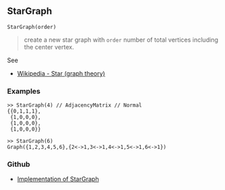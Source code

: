 ## StarGraph

```
StarGraph(order)
```

> create a new star graph with `order` number of total vertices including the center vertex.
 
See
* [Wikipedia - Star (graph theory)](https://en.wikipedia.org/wiki/Star_(graph_theory)) 

### Examples

```
>> StarGraph(4) // AdjacencyMatrix // Normal 
{{0,1,1,1},
 {1,0,0,0}, 
 {1,0,0,0}, 
 {1,0,0,0}} 

>> StarGraph(6)
Graph({1,2,3,4,5,6},{2<->1,3<->1,4<->1,5<->1,6<->1})
```

### Github

* [Implementation of StarGraph](https://github.com/axkr/symja_android_library/blob/master/symja_android_library/matheclipse-core/src/main/java/org/matheclipse/core/builtin/GraphDataFunctions.java#L366) 

